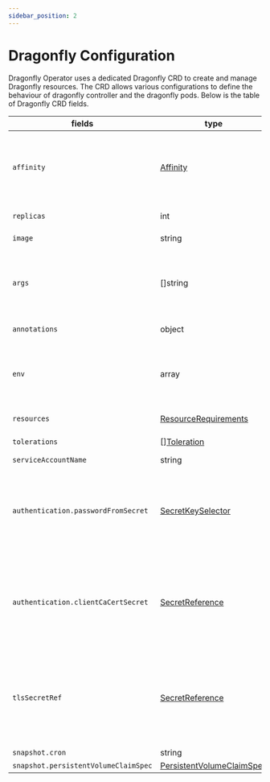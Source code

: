 ```yaml
---
sidebar_position: 2
---
```


# Dragonfly Configuration

Dragonfly Operator uses a dedicated Dragonfly CRD to create and manage Dragonfly
resources. The CRD allows various configurations to define the behaviour of dragonfly
controller and the dragonfly pods. Below is the table of Dragonfly CRD fields.

| fields | type | Description |
| ------ | ---- | ----------- |
| `affinity` | [Affinity](https://kubernetes.io/docs/reference/generated/kubernetes-api/v1.28/#affinity-v1-core) | Dragonfly pod affinity (Optional)<br/><pre>spec:<br/>  affinity: <br/>    nodeaffinity:<br/>      ...</pre> You can learn more about affinity [here](https://kubernetes.io/docs/concepts/scheduling-eviction/assign-pod-node/#affinity-and-anti-affinity).|
| `replicas` | int | The total number of Dragonfly instances including the master. |
| `image` | string | The dragonfly image to use. Default is `docker.dragonflydb.io/dragonflydb/dragonfly:v1.10.0` |
| `args` | []string | (Optional) Dragonfly container args to pass to the container. Refer to the Dragonfly documentation for the list of supported args. Example - <br/><pre>spec:<br/>  args:<br/>   - "--cluster_mode=emulated"</pre> |
| `annotations` | object | (Optional) Annotations to add to the Dragonfly pods. See [Annotations](https://kubernetes.io/docs/concepts/overview/working-with-objects/annotations/) to know more about annotations. |
| `env` | array | Environmental Variables to add to Dragonfly pods. Example - <br/><pre>spec:<br/>  env:<br/>   - name: DEBUG<br/>     value: true</pre>|
| `resources` | [ResourceRequirements](https://kubernetes.io/docs/reference/generated/kubernetes-api/v1.28/#resourcerequirements-v1-core) | (Optional) Dragonfly container resource limits. Any container limit can be specified.|
| `tolerations` | \[][Toleration](https://kubernetes.io/docs/reference/generated/kubernetes-api/v1.28/#toleration-v1-core) | (Optional) Dragonfly pod tolerations. See [k8s doc](https://kubernetes.io/docs/concepts/scheduling-eviction/taint-and-toleration/) to know more about tolerations |
| `serviceAccountName` | string | (Optional) Dragonfly pod service account name |
| `authentication.passwordFromSecret` | [SecretKeySelector](https://kubernetes.io/docs/reference/generated/kubernetes-api/v1.28/#secretkeyselector-v1-core) | (Optional) Dragonfly Password from Secret as a reference to a specific key. Example - <pre>spec:<br/>  authentication:<br/>    passwordFromSecret:<br/>      name: dragonfly-auth-secret<br/>      key: password<br/></pre> |
| `authentication.clientCaCertSecret` | [SecretReference](https://kubernetes.io/docs/reference/generated/kubernetes-api/v1.28/#secretreference-v1-core) | (Optional) If specified, the Dragonfly instance will check if the client certificate is signed by one of this CA. Server TLS must be enabled for this. Multiple CAs can be specified with various key names. Example - <pre>spec:<br/>  authentication:<br/>    clientCaCertSecret:<br/>      name: dragonfly-client-ca<br/></pre> |
| `tlsSecretRef` | [SecretReference](https://kubernetes.io/docs/reference/generated/kubernetes-api/v1.28/#secretreference-v1-core) | (Optional) Dragonfly TLS secret to used for TLS Connections to Dragonfly. Dragonfly instance  must have access to this secret and be in the same namespace. Example - <pre>spec:<br/>  tlsSecretRef:<br/>    name: dragonfly-secret</pre><br/>|
| `snapshot.cron` | string | (Optional) Dragonfly snapshot schedule |
| `snapshot.persistentVolumeClaimSpec` | [PersistentVolumeClaimSpec](https://kubernetes.io/docs/reference/generated/kubernetes-api/v1.28/#persistentvolumeclaimspec-v1-core) | (Optional) Dragonfly PVC spec |